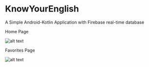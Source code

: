 # KnowYourEnglish
A Simple Android-Kotlin Application with Firebase real-time database

Home Page

![alt text](https://github.com/AnandJeyapal/KnowYourEnglish/Home.png?raw=true)

Favorites Page

![alt text](https://github.com/AnandJeyapal/KnowYourEnglish/Favorites.png?raw=true)

